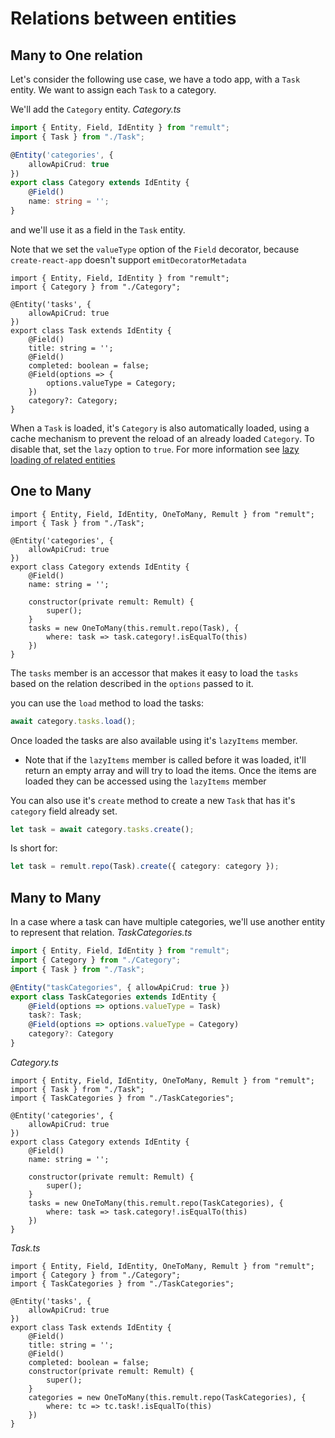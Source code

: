 # Relations between entities

## Many to One relation
Let's consider the following use case, we have a todo app, with a `Task` entity. We want to assign each `Task` to a category.

We'll add the `Category` entity.
*Category.ts*
```ts
import { Entity, Field, IdEntity } from "remult";
import { Task } from "./Task";

@Entity('categories', {
    allowApiCrud: true
})
export class Category extends IdEntity {
    @Field()
    name: string = '';
}
```

and we'll use it as a field in the `Task` entity.

Note that we set the `valueType` option of the `Field` decorator, because `create-react-app` doesn't support `emitDecoratorMetadata` 

```ts{2,12-15}
import { Entity, Field, IdEntity } from "remult";
import { Category } from "./Category";

@Entity('tasks', {
    allowApiCrud: true
})
export class Task extends IdEntity {
    @Field()
    title: string = '';
    @Field()
    completed: boolean = false;
    @Field(options => {
        options.valueType = Category;
    })
    category?: Category;
}
```

When a `Task` is loaded, it's `Category` is also automatically loaded, using a cache mechanism to prevent the reload of an already loaded `Category`. To disable that, set the `lazy` option to `true`.
For more information see [lazy loading of related entities](lazy-loading-of-related-entities)



## One to Many
```ts{1-2,11-16}
import { Entity, Field, IdEntity, OneToMany, Remult } from "remult";
import { Task } from "./Task";

@Entity('categories', {
    allowApiCrud: true
})
export class Category extends IdEntity {
    @Field()
    name: string = '';

    constructor(private remult: Remult) {
        super();
    }
    tasks = new OneToMany(this.remult.repo(Task), {
        where: task => task.category!.isEqualTo(this)
    })
}
```

The `tasks` member is an accessor that makes it easy to load the `tasks` based on the relation described in the `options` passed to it.

you can use the `load` method to load the tasks:
```ts
await category.tasks.load();
```
Once loaded the tasks are also available using it's `lazyItems` member.
* Note that if the `lazyItems` member is called before it was loaded, it'll return an empty array and will try to load the items. Once the items are loaded they can be accessed using the `lazyItems` member

You can also use it's `create` method to create a new `Task` that has it's `category` field already set.
```ts
let task = await category.tasks.create();
```
Is short for:
```ts
let task = remult.repo(Task).create({ category: category });
```

## Many to Many
In a case where a task can have multiple categories, we'll use another entity to represent that relation.
*TaskCategories.ts*
```ts
import { Entity, Field, IdEntity } from "remult";
import { Category } from "./Category";
import { Task } from "./Task";

@Entity("taskCategories", { allowApiCrud: true })
export class TaskCategories extends IdEntity {
    @Field(options => options.valueType = Task)
    task?: Task;
    @Field(options => options.valueType = Category)
    category?: Category
}
```
*Category.ts*
```ts{15}
import { Entity, Field, IdEntity, OneToMany, Remult } from "remult";
import { Task } from "./Task";
import { TaskCategories } from "./TaskCategories";

@Entity('categories', {
    allowApiCrud: true
})
export class Category extends IdEntity {
    @Field()
    name: string = '';

    constructor(private remult: Remult) {
        super();
    }
    tasks = new OneToMany(this.remult.repo(TaskCategories), {
        where: task => task.category!.isEqualTo(this)
    })
}
```
*Task.ts*
```ts{13-18}
import { Entity, Field, IdEntity, OneToMany, Remult } from "remult";
import { Category } from "./Category";
import { TaskCategories } from "./TaskCategories";

@Entity('tasks', {
    allowApiCrud: true
})
export class Task extends IdEntity {
    @Field()
    title: string = '';
    @Field()
    completed: boolean = false;
    constructor(private remult: Remult) {
        super();
    }
    categories = new OneToMany(this.remult.repo(TaskCategories), {
        where: tc => tc.task!.isEqualTo(this)
    })
}
```